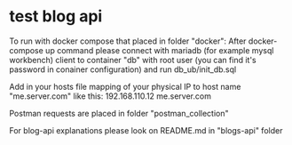 # test blog api

To run with docker compose that placed in folder "docker":
    After docker-compose up command please connect with mariadb (for example mysql workbench) client to container "db" with root user (you can find it's password in conainer configuration) 
    and run db_ub/init_db.sql

Add in your hosts file mapping of your physical IP to host name "me.server.com" like this:
192.168.110.12  me.server.com

Postman requests are placed in folder "postman_collection"

For blog-api explanations please look on README.md in "blogs-api" folder
